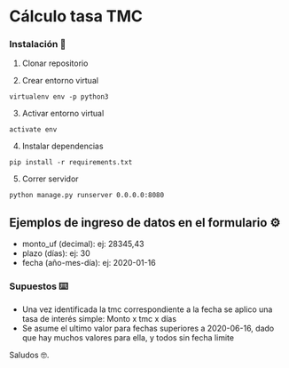 # Cálculo tasa TMC



### Instalación 🔧

1.  Clonar repositorio

2.  Crear entorno virtual

```
virtualenv env -p python3

```

3.  Activar entorno virtual

```
activate env

```

4.  Instalar dependencias

```
pip install -r requirements.txt

```

5.  Correr servidor

```
python manage.py runserver 0.0.0.0:8080

```

## Ejemplos de ingreso de datos en el formulario ⚙️

- monto_uf (decimal): ej: 28345,43
- plazo (días): ej: 30
- fecha (año-mes-día): ej: 2020-01-16


### Supuestos ⌨️

- Una vez identificada la tmc correspondiente a la fecha se aplico una tasa de interés simple: Monto x tmc x días
- Se asume el ultimo valor para fechas superiores a 2020-06-16, dado que hay muchos valores para ella, y todos sin fecha limite


Saludos 🤓.

